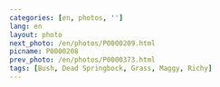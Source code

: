 ```yaml
---
categories: [en, photos, '']
lang: en
layout: photo
next_photo: /en/photos/P0000209.html
picname: P0000208
prev_photo: /en/photos/P0000373.html
tags: [Bush, Dead Springbock, Grass, Maggy, Richy]
---
```

